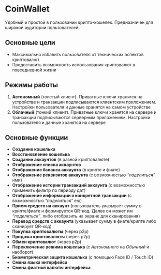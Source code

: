 # CoinWallet

Удобный и простой в пользовании крипто-кошелек. Предназначен для широкой аудитории пользователей. 

## Основные цели 
- Максимально избавить пользователя от технических аспектов криптовалют 
- Предоставить возможность использования криптовалют в повседневной жизни 

## Режимы работы
1. **Автономный** (толстый клиент). Приватные ключи хранятся на устройстве и транзакции подписываются клиентским приложением. Настройки пользователя и данные хранятся на самом устройстве
2. **Облачный** (тонкий клиент). Приватные ключи хранятся на сервере и транзакции подписываются серверным приложением. Настройки пользователя и данные хранятся на сервере

## Основные функции
- **Создание кошелька**
- **Восстановление кошелька**
- **Создание аккаунтов** (в разной криптовалюте)
- **Отображение списка аккаунтов**
- **Отображение баланса аккаунта** (в крипте и фиате)
- **Отображение реквизитов аккаунта** (с возможностью *“поделиться”* ими)
- **Отображение истории транзакций аккаунта** (с возможностью применить фильтр по периоду дат)
- **Отображение информации о конкретной транзакции** (с возможностью *“поделиться”* ею)
- **Прием средств на аккаунт** (пользователь указывает сумму в крипте/фиате и формируется QR-код. Далее он может им *“поделиться”*, либо отобразить на экране для сканирования)
- **Перевод средств с аккаунта** (указывает сумму в фиате/крипте либо сканирует QR-код)
- **Покупка криптовалюты** (через p2p)
- **Продажа криптовалюты** (через p2p)
- **Обмен криптовалют** (через p2p)
- **Переключение режима кошелька** (с *Автономного* на *Обычный* и наоборот) 
- **Биометрическая защита кошелька** (с помощью Face ID / Touch ID)
- **Смена языка интерфейса**
- **Смена фиатной валюты интерфейса**
